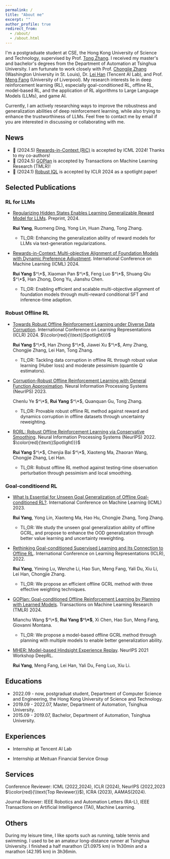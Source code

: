 ```yaml
---
permalink: /
title: "About me"
excerpt: ""
author_profile: true
redirect_from: 
  - /about/
  - /about.html
---
```


I'm a postgraduate student at CSE, the Hong Kong University of Science and Technology, supervised by Prof. [Tong Zhang](http://tongzhang-ml.org). I received my master's and bachelor's degrees from the Department of Automation at Tsinghua University. I am furtunate to work closely with Prof. [Chongjie Zhang](https://engineering.wustl.edu/faculty/Chongjie-Zhang.html) (Washington University in St. Louis), Dr. [Lei Han](http://www.leihan.org) (Tencent AI Lab), and Prof. [Meng Fang](https://mengf1.github.io) (University of Liverpool). My research interests lie in deep reinforcement learning (RL), especially goal-conditioned RL, offline RL, model-based RL, and the application of RL algorithms to Large Language Models (LLMs), and game AI. 

Currently, I am actively researching ways to improve the robustness and generalization abilities of deep reinforcement learning, while also trying to enhance the trustworthiness of LLMs. Feel free to contact me by email if you are interested in discussing or collaborating with me. 

News
------
- 🎉 (2024.5) [Rewards-in-Context (RiC)](https://arxiv.org/abs/2402.10207) is accepted by ICML 2024! Thanks to my co-authors!
- 🎉 (2024.5) [GOPlan](https://openreview.net/forum?id=zOKAmm8R9B) is accepted by Transactions on Machine Learning Research (TMLR)!
- 🎉 (2024.1) [Robust IQL](https://openreview.net/forum?id=5hAMmCU0bK) is accepted by ICLR 2024 as a spotlight paper!

Selected Publications
------

### RL for LLMs
- [Regularizing Hidden States Enables Learning Generalizable Reward Model for LLMs](https://arxiv.org/abs/2406.10216). Preprint, 2024.

  **Rui Yang**, Ruomeng Ding, Yong Lin, Huan Zhang, Tong Zhang.

  - TL;DR: Enhancing the generalization ability of reward models for LLMs via text-generation regularizations.

- [Rewards-in-Context: Multi-objective Alignment of Foundation Models with Dynamic Preference Adjustment](https://arxiv.org/abs/2402.10207). International Conference on Machine Learning (ICML) 2024.

  **Rui Yang** $^\*$, Xiaoman Pan $^\*$, Feng Luo $^\*$, Shuang Qiu $^\*$, Han Zhong, Dong Yu, Jianshu Chen.

   - TL;DR: Enabling efficient and scalable multi-objective alignment of foundation models through multi-reward conditional SFT and inference-time adaption.

### Robust Offline RL

- [Towards Robust Offline Reinforcement Learning under Diverse Data Corruption](https://openreview.net/forum?id=5hAMmCU0bK). International Conference on Learning Representations (ICLR) 2024. $\\color{red}{\\text{(Spotlight)}}$
  
  **Rui Yang** $^\*$, Han Zhong $^\*$, Jiawei Xu $^\*$, Amy Zhang, Chongjie Zhang, Lei Han, Tong Zhang.

  - TL;DR: Tackling data corruption in offline RL through robust value learning (Huber loss) and moderate pessimism (quantile Q estimators).

- [Corruption-Robust Offline Reinforcement Learning with General Function Approximation](https://openreview.net/forum?id=K9M7XNS9BX). Neural Information Processing Systems (NeurIPS) 2023.

  Chenlu Ye $^\*$, **Rui Yang** $^\*$, Quanquan Gu, Tong Zhang.

  - TL;DR: Provable robust offline RL method against reward and dynamics corruption in offline datasets through uncertainty reweighting.

- [RORL: Robust Offline Reinforcement Learning via Conservative Smoothing](https://openreview.net/forum?id=_QzJJGH_KE). Neural Information Processing Systems (NeurIPS) 2022. $\color{red}{\text{(Spotlight)}}$
  
  **Rui Yang** $^\*$, Chenjia Bai $^\*$, Xiaoteng Ma, Zhaoran Wang, Chongjie Zhang, Lei Han.

  - TL;DR: Robust offline RL method against testing-time observation perturbation through pessimism and local smoothing.

  
### Goal-conditioend RL

- [What Is Essential for Unseen Goal Generalization of Offline Goal-conditioned RL?](https://openreview.net/forum?id=UrQySwOk4q). International Conference on Machine Learning (ICML) 2023. 

  **Rui Yang**, Yong Lin, Xiaoteng Ma, Hao Hu, Chongjie Zhang, Tong Zhang.

   - TL;DR: We study the unseen goal generalization ability of offline GCRL, and propose to enhance the OOD generalization through better value learning and uncertainty reweighting.

- [Rethinking Goal-conditioned Supervised Learning and Its Connection to Offline RL](https://openreview.net/forum?id=KJztlfGPdwW). International Conference on Learning Representations (ICLR), 2022. 

  **Rui Yang**, Yiming Lu, Wenzhe Li, Hao Sun, Meng Fang, Yali Du, Xiu Li, Lei Han, Chongjie Zhang.

  - TL;DR: We propose an efficient offline GCRL method with three effective weighting techniques.
  
- [GOPlan: Goal-conditioned Offline Reinforcement Learning by Planning with Learned Models](https://openreview.net/forum?id=zOKAmm8R9B). Transactions on Machine Learning Research (TMLR) 2024.

  Mianchu Wang $^\*$, **Rui Yang $^\*$**, Xi Chen, Hao Sun, Meng Fang, Giovanni Montana.

  - TL;DR: We propose a model-based offline GCRL method through planning with multiple models to enable better generalization ability.

- [MHER: Model-based Hindsight Experience Replay](https://openreview.net/forum?id=3zsx-jhn2LM). NeurIPS 2021 Workshop DeepRL.

  **Rui Yang**, Meng Fang, Lei Han, Yali Du, Feng Luo, Xiu Li.  


Educations
------
- 2022.09 - now, postgraduat student, Department of Computer Science and Engineering, the Hong Kong University of Science and Technology.
- 2019.09 - 2022.07, Master, Department of Automation, Tsinghua University.
- 2015.09 - 2019.07, Bachelor, Department of Automation, Tsinghua University.

Experiences
------
-  Internship at Tencent AI Lab

-  Internship at Meituan Financial Service Group

Services
------
Conference Reviewer: ICML (2022,2024), ICLR (2024), NeurIPS (2022,2023 $\\color{red}{\\text{Top Reviewer}}$), ICRA (2023), AAMAS(2024). 

Journal Reviewer: IEEE Robotics and Automation Letters (RA-L), IEEE Transactions on Artificial Intelligence (TAI), Machine Learning.



Others
------
During my leisure time, I like sports such as running, table tennis and swimming. I used to be an amateur long-distance runner at Tsinghua University. I finished a half marathon (21.0975 km) in 1h30min and a marathon (42.195 km) in 3h36min.

